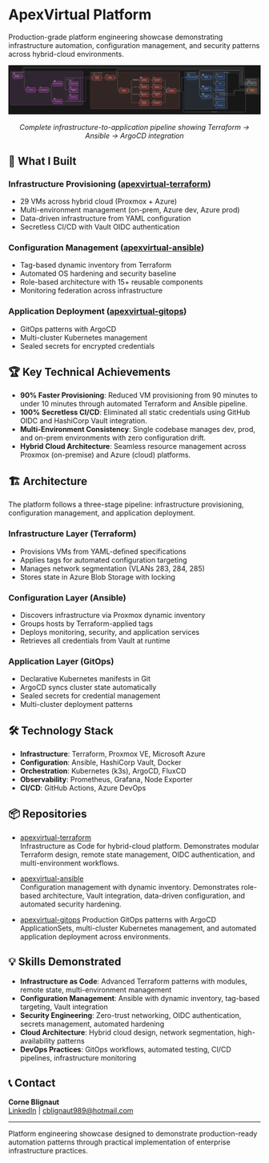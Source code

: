 # ApexVirtual Platform

Production-grade platform engineering showcase demonstrating infrastructure automation, configuration management, and security patterns across hybrid-cloud environments.

<div align="center">
  <img src="images/architecture-pipeline-flow.png" alt="ApexVirtual Infrastructure Pipeline" width="800">
  <p><em>Complete infrastructure-to-application pipeline showing Terraform → Ansible → ArgoCD integration</em></p>
</div>

## 🚀 What I Built

### Infrastructure Provisioning ([apexvirtual-terraform](https://github.com/fashomelab/apexvirtual-terraform))
- 29 VMs across hybrid cloud (Proxmox + Azure)
- Multi-environment management (on-prem, Azure dev, Azure prod)
- Data-driven infrastructure from YAML configuration
- Secretless CI/CD with Vault OIDC authentication

### Configuration Management ([apexvirtual-ansible](https://github.com/fashomelab/apexvirtual-ansible))
- Tag-based dynamic inventory from Terraform
- Automated OS hardening and security baseline
- Role-based architecture with 15+ reusable components
- Monitoring federation across infrastructure

### Application Deployment ([apexvirtual-gitops](https://github.com/fashomelab/apexvirtual-gitops))
- GitOps patterns with ArgoCD
- Multi-cluster Kubernetes management
- Sealed secrets for encrypted credentials

## 🏆 Key Technical Achievements
- **90% Faster Provisioning**: Reduced VM provisioning from 90 minutes to under 10 minutes through automated Terraform and Ansible pipeline.  
- **100% Secretless CI/CD**: Eliminated all static credentials using GitHub OIDC and HashiCorp Vault integration.  
- **Multi-Environment Consistency**: Single codebase manages dev, prod, and on-prem environments with zero configuration drift.  
- **Hybrid Cloud Architecture**: Seamless resource management across Proxmox (on-premise) and Azure (cloud) platforms.  

## 🏗️ Architecture

The platform follows a three-stage pipeline: infrastructure provisioning, configuration management, and application deployment.

### Infrastructure Layer (Terraform)
- Provisions VMs from YAML-defined specifications
- Applies tags for automated configuration targeting
- Manages network segmentation (VLANs 283, 284, 285)
- Stores state in Azure Blob Storage with locking

### Configuration Layer (Ansible)
- Discovers infrastructure via Proxmox dynamic inventory
- Groups hosts by Terraform-applied tags
- Deploys monitoring, security, and application services
- Retrieves all credentials from Vault at runtime

### Application Layer (GitOps)
- Declarative Kubernetes manifests in Git
- ArgoCD syncs cluster state automatically
- Sealed secrets for credential management
- Multi-cluster deployment patterns

## 🛠️ Technology Stack
- **Infrastructure**: Terraform, Proxmox VE, Microsoft Azure  
- **Configuration**: Ansible, HashiCorp Vault, Docker  
- **Orchestration**: Kubernetes (k3s), ArgoCD, FluxCD  
- **Observability**: Prometheus, Grafana, Node Exporter  
- **CI/CD**: GitHub Actions, Azure DevOps  

## 📦 Repositories
- [apexvirtual-terraform](https://github.com/fashomelab/apexvirtual-terraform)  
  Infrastructure as Code for hybrid-cloud platform. Demonstrates modular Terraform design, remote state management, OIDC authentication, and multi-environment workflows.  

- [apexvirtual-ansible](https://github.com/fashomelab/apexvirtual-ansible)  
  Configuration management with dynamic inventory. Demonstrates role-based architecture, Vault integration, data-driven configuration, and automated security hardening.  

- [apexvirtual-gitops](https://github.com/fashomelab/apexvirtual-gitops)
  Production GitOps patterns with ArgoCD ApplicationSets, multi-cluster Kubernetes management, and automated application deployment across environments.  

## 💡 Skills Demonstrated
- **Infrastructure as Code**: Advanced Terraform patterns with modules, remote state, multi-environment management  
- **Configuration Management**: Ansible with dynamic inventory, tag-based targeting, Vault integration  
- **Security Engineering**: Zero-trust networking, OIDC authentication, secrets management, automated hardening  
- **Cloud Architecture**: Hybrid cloud design, network segmentation, high-availability patterns  
- **DevOps Practices**: GitOps workflows, automated testing, CI/CD pipelines, infrastructure monitoring  

## 📞 Contact
**Corne Blignaut**  
[LinkedIn](https://www.linkedin.com/in/corne-blignaut) | cblignaut989@hotmail.com  

---
Platform engineering showcase designed to demonstrate production-ready automation patterns through practical implementation of enterprise infrastructure practices.
